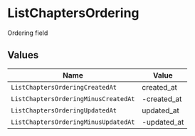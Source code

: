 # ListChaptersOrdering

Ordering field


## Values

| Name                                 | Value                                |
| ------------------------------------ | ------------------------------------ |
| `ListChaptersOrderingCreatedAt`      | created_at                           |
| `ListChaptersOrderingMinusCreatedAt` | -created_at                          |
| `ListChaptersOrderingUpdatedAt`      | updated_at                           |
| `ListChaptersOrderingMinusUpdatedAt` | -updated_at                          |